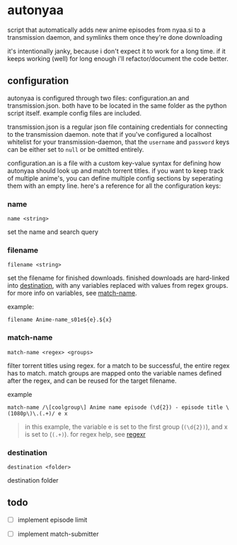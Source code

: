 # autonyaa

script that automatically adds new anime episodes from nyaa.si to a
transmission daemon, and symlinks them once they're done downloading

it's intentionally janky, because i don't expect it to work for a long time. if
it keeps working (well) for long enough i'll refactor/document the code better.

## configuration

autonyaa is configured through two files: configuration.an and
transmission.json. both have to be located in the same folder as the python
script itself. example config files are included.

transmission.json is a regular json file containing credentials for connecting
to the transmission daemon. note that if you've configured a localhost
whitelist for your transmission-daemon, that the `username` and `password` keys
can be either set to `null` or be omitted entirely.

configuration.an is a file with a custom key-value syntax for defining how
autonyaa should look up and match torrent titles. if you want to keep track of
multiple anime's, you can define multiple config sections by seperating them
with an empty line. here's a reference for all the configuration keys:

### name

```
name <string>
```

set the name and search query

### filename

```
filename <string>
```

set the filename for finished downloads. finished downloads are hard-linked
into [destination](#destination), with any variables replaced with values from
regex groups. for more info on variables, see [match-name](#match-name).

example:

```
filename Anime-name_s01e${e}.${x}
```

### match-name

```
match-name <regex> <groups>
```

filter torrent titles using regex. for a match to be successful, the entire
regex has to match. match groups are mapped onto the variable names defined
after the regex, and can be reused for the target filename.

example

```
match-name /\[coolgroup\] Anime name episode (\d{2}) - episode title \(1080p\)\.(.+)/ e x
```

> in this example, the variable e is set to the first group (`(\d{2})`), and x
> is set to (`(.+)`). for regex help, see [regexr](https://regexr.com)

### destination

```
destination <folder>
```

destination folder

## todo

- [ ] implement episode limit
- [ ] implement match-submitter


